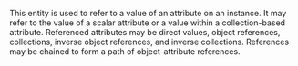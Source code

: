 This entity is used to refer to a value of an attribute on an instance. It may refer to the value of a scalar attribute or a value within a collection-based attribute. Referenced attributes may be direct values, object references, collections, inverse object references, and inverse collections. References may be chained to form a path of object-attribute references.
